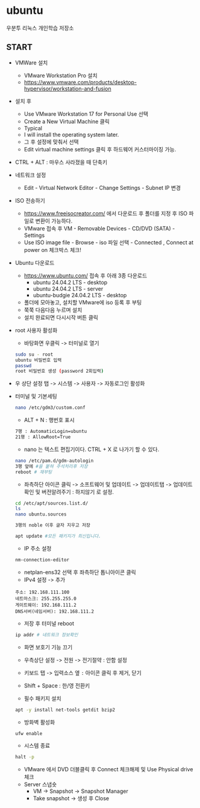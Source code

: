 # ubuntu
우분투 리눅스 개인학습 저장소

## START
- VMWare 설치
    - VMware Workstation Pro 설치
    - https://www.vmware.com/products/desktop-hypervisor/workstation-and-fusion

- 설치 후
    - Use VMware Workstation 17 for Personal Use 선택
    - Create a New Virtual Machine 클릭
    - Typical
    - I will install the operating system later.
    - 그 후 설정에 맞춰서 선택
    - Edit virtual machine settings 클릭 후 하드웨어 커스터마이징 가능.

- CTRL + ALT : 마우스 사라졌을 때 단축키

- 네트워크 설정
    - Edit - Virtual Network Editor - Change Settings - Subnet IP 변경

- ISO 전송하기
    - https://www.freeisocreator.com/ 에서 다운로드 후 폴더를 지정 후 ISO 파일로 변환이 가능하다.
    - VMware 접속 후 VM - Removable Devices - CD/DVD (SATA) - Settings
    - Use ISO image file - Browse - iso 파일 선택 - Connected , Connect at power on 체크박스 체크!

- Ubuntu 다운로드
    - https://www.ubuntu.com/ 접속 후 아래 3종 다운로드
        - ubuntu 24.04.2 LTS - desktop
        - ubuntu 24.04.2 LTS - server
        - ubuntu-budgie 24.04.2 LTS - desktop
    - 폴더에 모아놓고, 설치할 VMware에 iso 등록 후 부팅
    - 쭉쭉 다음다음 누르며 설치
    - 설치 완료되면 다시시작 버튼 클릭
        
- root 사용자 활성화
    - 바탕화면 우클릭 -> 터미널로 열기
    ```bash
    sudo su - root
    ubuntu 비밀번호 입력
    passwd
    root 비밀번호 생성 (password 2회입력)
    ```
- 우 상단 설정 탭 -> 시스템 -> 사용자 -> 자동로그인 활성화

- 터미널 및 기본세팅
    ```bash
    nano /etc/gdm3/custom.conf
    ```

    - ALT + N : 행번호 표시

    ```bash
    7행 : AutomaticLogin=ubuntu
    21행 : AllowRoot=True
    ```
    - nano 는 텍스트 편집기이다. CTRL + X 로 나가기 할 수 있다.

    ```bash
    nano /etc/pam.d/gdm-autologin
    3행 앞에 #을 붙혀 주석처리후 저장
    reboot # 재부팅
    ```

    - 좌측하단 아이콘 클릭 -> 소프트웨어 및 업데이트 -> 업데이트탭 -> 업데이트확인 및 버전알려주기 : 하지않기 로 설정.

    ```bash
    cd /etc/apt/sources.list.d/
    ls
    nano ubuntu.sources

    3행의 noble 이후 글자 지우고 저장

    apt update #모든 패키지가 최신입니다.
    ```

    - IP 주소 설정
    ```bash
    nm-connection-editor
    ```
    - netplan-ens32 선택 후 좌측하단 톱니아이콘 클릭
    - IPv4 설정 -> 추가
    ```
    주소: 192.168.111.100
    네트마스크: 255.255.255.0
    게이트웨이: 192.168.111.2
    DNS서버(네임서버): 192.168.111.2
    ```
    - 저장 후 터미널 reboot
    ```bash
    ip addr # 네트워크 정보확인
    ```

    - 화면 보호기 기능 끄기
    - 우측상단 설정 -> 전원 -> 전기절약 : 안함 설정
    - 키보드 탭 -> 입력소스 옆 `:` 아이콘 클릭 후 제거, 닫기
    - Shift + Space : 한/영 전환키

    - 필수 패키지 설치
    ```bash
    apt -y install net-tools getdit bzip2
    ```

    - 방화벽 활성화
    ```bash
    ufw enable
    ```

    - 시스템 종료
    ```bash
    halt -p
    ```

    - VMware 에서 DVD 더블클릭 후 Connect 체크해제 및 Use Physical drive 체크
    - Server 스냅숏
        - VM -> Snapshot -> Snapshot Manager
        - Take snapshot -> 생성 후 Close